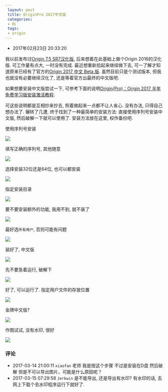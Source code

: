 ```yaml
---
 layout: post
 title: OriginPro 2017中文版
 categories:
 - 科
 tags:
 - origin
---
```


- 2017年02月23日 20:33:20

我以前发布过[Origin 7.5 SR7汉化版](http://jerkwin.github.io/2015/02/22/Origin7.5SR7%E4%B8%AD%E6%96%87%E7%89%88/), 后来想着在此基础上做个Origin 2016的汉化版. 可工作量有点大, 一时没有完成. 最近想重新拾起来继续做下去, 可一了解才知道原来已经有了官方的[Origin 2017 中文 Beta 版](http://www.originlab.com/forum/topic.asp?TOPIC_ID=24029). 虽然目前只是个测试版本, 但我也就没有必要继续汉化了, 还是等着官方出最终的中文版吧.

如果想要安装中文版尝试一下, 可参考下面的说明[Origin(Pro)：Origin 2017 半年免费学习版安装激活教程](http://oicwx.com/detail/1933727).

可这些说明都是互相抄来抄去, 照着做起来一点都不让人省心. 没有办法, 只得自己想办法了. 辗转了几遭, 终于找到了一种最简单的安装方法: 直接使用序列号安装中文版, 然后破解一下就可以使用了. 安装方法放在这里, 权作备份吧.

使用序列号安装

![](https://jerkwin.github.io/pic/2016/org2017_1.png)

填写正确的序列号, 其他随意

![](https://jerkwin.github.io/pic/2016/org2017_2.png)

选择安装32位还是64位, 也可以都安装

![](https://jerkwin.github.io/pic/2016/org2017_3.png)

指定安装目录

![](https://jerkwin.github.io/pic/2016/org2017_4.png)

要不要安装额外的功能, 我用不到, 就不装了

![](https://jerkwin.github.io/pic/2016/org2017_5.png)

最好选`所有用户`, 否则可能有问题

![](https://jerkwin.github.io/pic/2016/org2017_6.png)

装好了, 中文版

![](https://jerkwin.github.io/pic/2016/org2017_7.png)

先不要急着运行, 破解下

![](https://jerkwin.github.io/pic/2016/org2017_8.png)

好了, 可以运行了. 指定用户文件的存放位置

![](https://jerkwin.github.io/pic/2016/org2017_9.png)

金牌中文版?

![](https://jerkwin.github.io/pic/2016/org2017_10.png)

作图试试, 没有水印, 很好

![](https://jerkwin.github.io/pic/2016/org2017_11.png)

### 评论

- 2017-03-14 21:00:11 `xiaofan` 老师 我是按这个步骤 不过是安装在D盘 然后破解 但是不可以导出图片，可能是什么原因呢？
- 2017-03-15 07:29:58 `Jerkwin` 是不能导出, 还是导出有水印? 有水印的话, 去网上下载个去水印程序运行下就好了.

